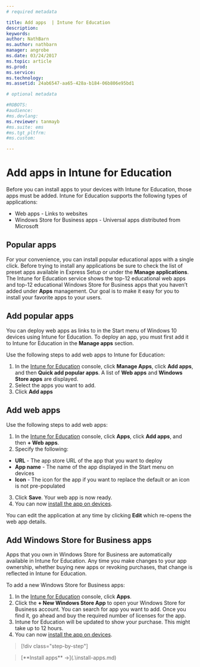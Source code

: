```yaml
---
# required metadata

title: Add apps  | Intune for Education
description:
keywords:
author: NathBarn
ms.author: nathbarn
manager: angrobe
ms.date: 03/24/2017
ms.topic: article
ms.prod:
ms.service:
ms.technology:
ms.assetid: 24ab6547-aa65-428a-b184-06b806e95bd1

# optional metadata

#ROBOTS:
#audience:
#ms.devlang:
ms.reviewer: tanmayb
#ms.suite: ems
#ms.tgt_pltfrm:
#ms.custom:

---
```


# Add apps in Intune for Education

Before you can install apps to your devices with Intune for Education, those apps must be added. Intune for Education supports the following types of applications:
- Web apps - Links to websites
- Windows Store for Business apps - Universal apps distributed from Microsoft
<!-- - Win32 applications (example) -->

## Popular apps

For your convenience, you can install popular educational apps with a single click. Before trying to install any applications be sure to check the list of preset apps available in Express Setup or under the **Manage applications**. The Intune for Education service shows the top-12 educational web apps and top-12 educational Windows Store for Business apps that you haven’t added under **Apps** management. Our goal is to make it easy for you to install your favorite apps to your users.

## Add popular apps
You can deploy web apps as links to in the Start menu of Windows 10 devices using Intune for Education. To deploy an app, you must first add it to Intune for Education in the **Manage apps** section.

Use the following steps to add web apps to Intune for Education:
1. In the [Intune for Education](https://manage.windowsazure.com) console, click **Manage Apps**, click **Add apps**, and then **Quick add popular apps**. A list of **Web apps** and **Windows Store apps** are displayed.
2. Select the apps you want to add.
3. Click **Add apps**

## Add web apps

Use the following steps to add web apps:
1. In the [Intune for Education](https://manage.windowsazure.com) console, click **Apps**, click **Add apps**, and then **+ Web apps**.
2. Specify the following:
- **URL** - The app store URL of the app that you want to deploy
- **App name** - The name of the app displayed in the Start menu on devices
- **Icon** - The icon for the app if you want to replace the default or an icon is not pre-populated
3. Click **Save**.  Your web app is now ready.
4. You can now [install the app on devices](install-apps.md).

You can edit the application at any time by clicking **Edit** which re-opens the web app details.

## Add Windows Store for Business apps
Apps that you own in Windows Store for Business are automatically available in Intune for Education. Any time you make changes to your app ownership, whether  buying new apps or revoking purchases, that change is reflected in Intune for Education.

To add a new Windows Store for Business apps:
1. In the [Intune for Education](https://manage.windowsazure.com) console, click **Apps**.
2. Click the **+ New Windows Store App** to open your Windows Store for Business account. You can search for app you want to add. Once you find it, go ahead and buy the required number of licenses for the app.
3. Intune for Education will be updated to show your purchase.  This might take up to 12 hours.
4. You can now [install the app on devices](install-apps.md).

>[!div class="step-by-step"]

><!-- [&larr; **Add apps**](.\add-apps.md) -->     [**Install apps** &rarr;](.\install-apps.md)
